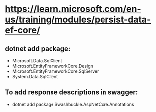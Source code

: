# https://learn.microsoft.com/en-us/training/modules/persist-data-ef-core/

## dotnet add package:
- Microsoft.Data.SqlClient
- Microsoft.EntityFrameworkCore.Design
- Microsoft.EntityFrameworkCore.SqlServer
- System.Data.SqlClient

## To add response descriptions in swagger:
- dotnet add package Swashbuckle.AspNetCore.Annotations